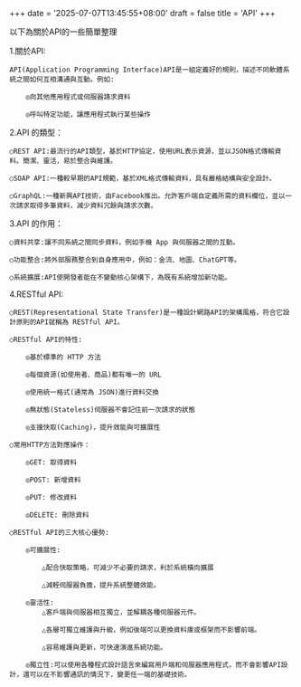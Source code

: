 +++
date = '2025-07-07T13:45:55+08:00'
draft = false
title = 'API'
+++

以下為關於API的一些簡單整理

<!--more-->

1.關於API:

	API(Application Programming Interface)API是一組定義好的規則，描述不同軟體系統之間如何互相溝通與互動。例如:

		◎向其他應用程式或伺服器請求資料

		◎呼叫特定功能，讓應用程式執行某些操作

2.API 的類型：

	○REST API:最流行的API類型，基於HTTP協定，使用URL表示資源，並以JSON格式傳輸資料。簡潔、靈活，易於整合與維護。

	○SOAP API:一種較早期的API規範，基於XML格式傳輸資料，具有嚴格結構與安全設計。

	○GraphQL:一種新興API技術，由Facebook推出。允許客戶端自定義所需的資料欄位，並以一次請求取得多筆資料，減少資料冗餘與請求次數。

3.API 的作用：

	○資料共享:讓不同系統之間同步資料，例如手機 App 與伺服器之間的互動。

	○功能整合:將外部服務整合到自身應用中，例如：金流、地圖、ChatGPT等。

	○系統擴展:API使開發者能在不變動核心架構下，為既有系統增加新功能。

4.RESTful API:

	○REST(Representational State Transfer)是一種設計網路API的架構風格，符合它設計原則的API就稱為 RESTful API。

	○RESTful API的特性:

		◎基於標準的 HTTP 方法

		◎每個資源(如使用者、商品)都有唯一的 URL

		◎使用統一格式(通常為 JSON)進行資料交換

		◎無狀態(Stateless)伺服器不會記住前一次請求的狀態

		◎支援快取(Caching)，提升效能與可擴展性

	○常用HTTP方法對應操作：

		◎GET: 取得資料

		◎POST: 新增資料

		◎PUT: 修改資料

		◎DELETE: 刪除資料

	○RESTful API的三大核心優勢:

		◎可擴展性:

			△配合快取策略，可減少不必要的請求，利於系統橫向擴展

			△減輕伺服器負擔，提升系統整體效能。

		◎靈活性:
			△客戶端與伺服器相互獨立，並解耦各種伺服器元件。

			△各層可獨立維護與升級，例如後端可以更換資料庫或框架而不影響前端。

			△容易維護與更新，可快速演進系統功能。

		◎獨立性:可以使用各種程式設計語言來編寫用戶端和伺服器應用程式，而不會影響API設計，還可以在不影響通訊的情況下，變更任一端的基礎技術。